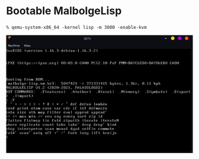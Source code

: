 # Bootable MalbolgeLisp

```
% qemu-system-x86_64 -kernel lisp -m 3000 -enable-kvm
```

![demo.png](demo.png)